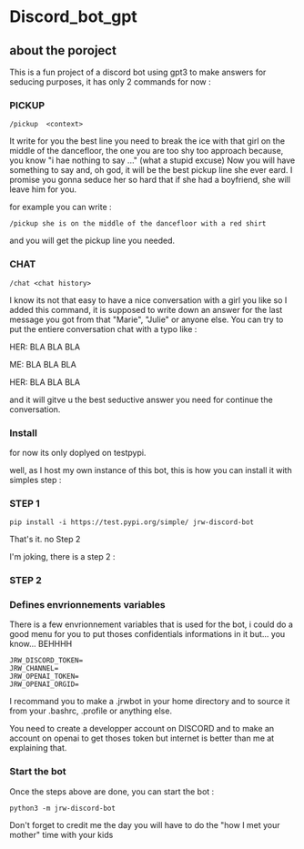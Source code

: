 # Discord_bot_gpt

## about the poroject 

This is a fun project of a discord bot using gpt3 to make answers for seducing purposes, 
it has only 2 commands for now :

### PICKUP

`/pickup  <context>`

It write for you the best line you need to break the ice with that girl on the middle of the dancefloor, the one you are too shy too approach because, you know "i hae nothing to say ..." (what a stupid excuse) Now you will have something to say and, oh god, it will be  the best pickup line she ever eard. I promise you gonna seduce her so hard that if she had a boyfriend, she will leave him for you.

for example you can write : 

`/pickup she is on the middle of the dancefloor with a red shirt`

and you will get the pickup line you needed.

### CHAT

`/chat <chat history>`

I know its not that easy to have a nice conversation with a girl you like so I added this command, it is supposed to write down an answer for the last message you got from that "Marie", "Julie" or anyone else.
You can try to put the entiere conversation chat with a typo like :

HER: BLA BLA BLA

ME: BLA BLA BLA

HER: BLA BLA BLA

and it will gitve u the best seductive answer you need for continue the conversation.


### Install

for now its only doplyed on testpypi.

well, as I host my own instance of this bot, this is how you can install it with simples step :

 ### STEP 1

`pip install -i https://test.pypi.org/simple/ jrw-discord-bot`

That's it. no Step 2

I'm joking, there is a step 2 :

### STEP 2

### Defines envrionnements variables

There is a few envrionnement variables that is used for the bot, i could do a good menu for you to put thoses confidentials informations in it but... you know... BEHHHH

```
JRW_DISCORD_TOKEN=
JRW_CHANNEL=
JRW_OPENAI_TOKEN=
JRW_OPENAI_ORGID=
```

I recommand you to make a .jrwbot in your home directory and to source it from your .bashrc, .profile or anything else.

You need to create a developper account on DISCORD and to make an account on openai to get thoses token but internet is better than me at explaining that.

### Start the bot

Once the steps above are done, you can start the bot : 

`python3 -m jrw-discord-bot`







Don't forget to credit me the day you will have to do the "how I met your mother" time with your kids